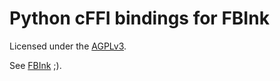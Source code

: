 # Python cFFI bindings for FBInk

Licensed under the [AGPLv3](/LICENSE).

See [FBInk](https://github.com/NiLuJe/FBInk) ;).

